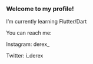 ### Welcome to my profile!

I’m currently learning Flutter/Dart

You can reach me:

Instagram: derex_

Twitter: i_derex
